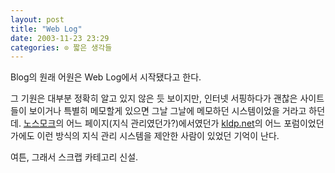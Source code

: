 ```yaml
---
layout: post
title: "Web Log"
date: 2003-11-23 23:29
categories: ⊙ 짧은 생각들
---
```


Blog의 원래 어원은 Web Log에서 시작됐다고 한다.

그 기원은 대부분 정확히 알고 있지 않은 듯 보이지만, 인터넷 서핑하다가 괜찮은 사이트들이 보이거나 특별히 메모할게 있으면 그날 그날에 메모하던 시스템이었을 거라고 하던데. [노스모크](http://no-smok.net)의 어느 페이지(지식 관리였던가?)에서였던가 [kldp.net](http://kldp.net)의 어느 포럼이었던가에도 이런 방식의 지식 관리 시스템을 제안한 사람이 있었던 기억이 난다.

여튼, 그래서 스크랩 카테고리 신설.
       
